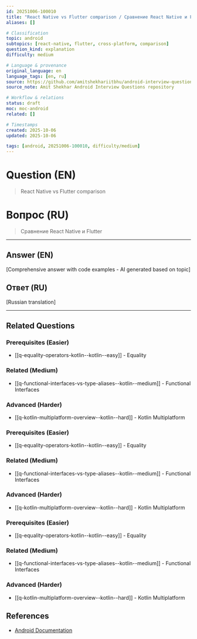 ```yaml
---
id: 20251006-100010
title: "React Native vs Flutter comparison / Сравнение React Native и Flutter"
aliases: []

# Classification
topic: android
subtopics: [react-native, flutter, cross-platform, comparison]
question_kind: explanation
difficulty: medium

# Language & provenance
original_language: en
language_tags: [en, ru]
source: https://github.com/amitshekhariitbhu/android-interview-questions
source_note: Amit Shekhar Android Interview Questions repository

# Workflow & relations
status: draft
moc: moc-android
related: []

# Timestamps
created: 2025-10-06
updated: 2025-10-06

tags: [android, 20251006-100010, difficulty/medium]
---
```

# Question (EN)
> React Native vs Flutter comparison
# Вопрос (RU)
> Сравнение React Native и Flutter

---

## Answer (EN)

[Comprehensive answer with code examples - AI generated based on topic]

## Ответ (RU)

[Russian translation]

---

## Related Questions

### Prerequisites (Easier)
- [[q-equality-operators-kotlin--kotlin--easy]] - Equality

### Related (Medium)
- [[q-functional-interfaces-vs-type-aliases--kotlin--medium]] - Functional Interfaces

### Advanced (Harder)
- [[q-kotlin-multiplatform-overview--kotlin--hard]] - Kotlin Multiplatform
### Prerequisites (Easier)
- [[q-equality-operators-kotlin--kotlin--easy]] - Equality

### Related (Medium)
- [[q-functional-interfaces-vs-type-aliases--kotlin--medium]] - Functional Interfaces

### Advanced (Harder)
- [[q-kotlin-multiplatform-overview--kotlin--hard]] - Kotlin Multiplatform
### Prerequisites (Easier)
- [[q-equality-operators-kotlin--kotlin--easy]] - Equality

### Related (Medium)
- [[q-functional-interfaces-vs-type-aliases--kotlin--medium]] - Functional Interfaces

### Advanced (Harder)
- [[q-kotlin-multiplatform-overview--kotlin--hard]] - Kotlin Multiplatform
## References
- [Android Documentation](https://developer.android.com)
